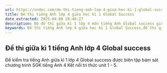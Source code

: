 ```yaml
---
url: https://vndoc.com/de-thi-tieng-anh-lop-4-giua-hoc-ki-1-global-success
title: Đề thi tiếng Anh lớp 4 giữa học kì 1 Global Success
date_extracted: 2025-04-08 20:46:27
description: Bộ đề thi giữa kì 1 lớp 4 môn tiếng Anh Global success giúp các em ôn tập kiến thức trọng tâm hiệu quả.
keywords: Đề thi tiếng Anh lớp 4 giữa học kì 1 Global Success,đề thi giữa kì tiếng anh lớp 4 global success,đề thi giữa kì 1 lớp 4 môn tiếng Anh global success,Đề kiểm tra tiếng Anh giữa kì 1 lớp 4
---
```


## Đề thi giữa kì 1 tiếng Anh lớp 4 Global success
Đề kiểm tra tiếng Anh giữa kì 1 lớp 4 Global success được biên tập bám sát chương trình SGK tiếng Anh 4 Kết nối tri thức unit 1 - 5.
